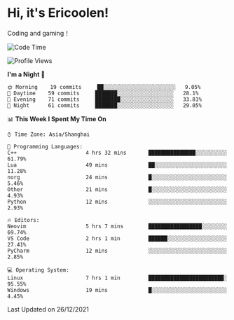 # Hi, it's Ericoolen!
Coding and gaming！

<!--START_SECTION:waka-->
![Code Time](http://img.shields.io/badge/Code%20Time-143%20hrs-blue)

![Profile Views](http://img.shields.io/badge/Profile%20Views-0-blue)

**I'm a Night 🦉** 

```text
🌞 Morning    19 commits     ██░░░░░░░░░░░░░░░░░░░░░░░   9.05% 
🌆 Daytime    59 commits     ███████░░░░░░░░░░░░░░░░░░   28.1% 
🌃 Evening    71 commits     ████████░░░░░░░░░░░░░░░░░   33.81% 
🌙 Night      61 commits     ███████░░░░░░░░░░░░░░░░░░   29.05%

```


📊 **This Week I Spent My Time On** 

```text
⌚︎ Time Zone: Asia/Shanghai

💬 Programming Languages: 
C++                      4 hrs 32 mins       ███████████████░░░░░░░░░░   61.79% 
Lua                      49 mins             ██░░░░░░░░░░░░░░░░░░░░░░░   11.28% 
norg                     24 mins             █░░░░░░░░░░░░░░░░░░░░░░░░   5.46% 
Other                    21 mins             █░░░░░░░░░░░░░░░░░░░░░░░░   4.93% 
Python                   12 mins             ░░░░░░░░░░░░░░░░░░░░░░░░░   2.93%

🔥 Editors: 
Neovim                   5 hrs 7 mins        █████████████████░░░░░░░░   69.74% 
VS Code                  2 hrs 1 min         ██████░░░░░░░░░░░░░░░░░░░   27.41% 
PyCharm                  12 mins             ░░░░░░░░░░░░░░░░░░░░░░░░░   2.85%

💻 Operating System: 
Linux                    7 hrs 1 min         ████████████████████████░   95.55% 
Windows                  19 mins             █░░░░░░░░░░░░░░░░░░░░░░░░   4.45%

```


 Last Updated on 26/12/2021
<!--END_SECTION:waka-->

